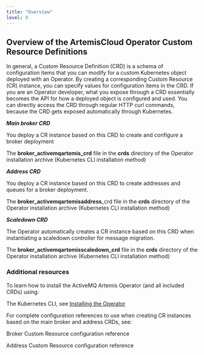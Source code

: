 ```yaml
---
title: "Overview"
level: 0
---
```


## Overview of the ArtemisCloud Operator Custom Resource Definitions

In general, a Custom Resource Definition (CRD) is a schema of configuration items that you can modify for a custom Kubernetes 
object deployed with an Operator. By creating a corresponding Custom Resource (CR) instance, you can specify values for 
configuration items in the CRD. If you are an Operator developer, what you expose through a CRD essentially becomes the 
API for how a deployed object is configured and used. You can directly access the CRD through regular HTTP curl commands, 
because the CRD gets exposed automatically through Kubernetes.

***Main broker CRD***

You deploy a CR instance based on this CRD to create and configure a broker deployment

The **broker_activemqartemis_crd** file in the **crds** directory of the Operator installation archive (Kubernetes CLI installation method)

***Address CRD***

You deploy a CR instance based on this CRD to create addresses and queues for a broker deployment.

The **broker_activemqartemisaddress**_crd file in the **crds** directory of the Operator installation archive (Kubernetes CLI installation method)

***Scaledown CRD***

The Operator automatically creates a CR instance based on this CRD when instantiating a scaledown controller for message migration.

The **broker_activemqartemisscaledown_crd** file in the **crds** directory of the Operator installation archive (Kubernetes CLI installation method)

### Additional resources

To learn how to install the ActiveMQ Artemis Operator (and all included CRDs) using:

The Kubernetes CLI, see [Installing the Operator](#operator_installing)

For complete configuration references to use when creating CR instances based on the main broker and address CRDs, see:

Broker Custom Resource configuration reference

Address Custom Resource configuration reference